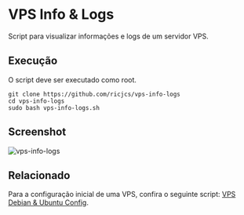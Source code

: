 # VPS Info & Logs

Script para visualizar informações e logs de um servidor VPS.

## Execução

O script deve ser executado como root.

```
git clone https://github.com/ricjcs/vps-info-logs
cd vps-info-logs
sudo bash vps-info-logs.sh
```

## Screenshot

![vps-info-logs](https://user-images.githubusercontent.com/11923491/201439145-59ac9f41-f4c4-46b9-b209-042602728e56.png)

## Relacionado
Para a configuração inicial de uma VPS, confira o seguinte script:
[VPS Debian & Ubuntu Config](https://github.com/ricjcs/vps-debian-ubuntu-config).
